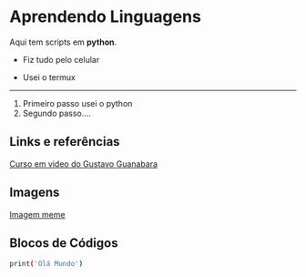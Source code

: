 # Aprendendo  Linguagens 
<p>Aqui tem scripts em <strong>python</strong>.</p>

- Fiz tudo pelo celular
+ Usei o termux
 ------
1. Primeiro passo usei o python
2. Segundo passo....

## Links e referências 
[Curso em video do Gustavo Guanabara](https://youtube.com/playlist?list=PLvE-ZAFRgX8hnECDn1v9HNTI71veL3oW0&si=8weCOYX56oO5HkS0)

## Imagens
[Imagem meme](https://github.com/auguxto7z/Imagem/blob/main/Programar%20%C3%A9%20tipo_.._._._._._._._._._._._.__%23programming%20%23setup%20%23studygram%20%23memes.jpg)

## Blocos de Códigos 
```bash
print('Olá Mundo')
```
